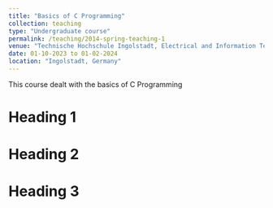 ```yaml
---
title: "Basics of C Programming"
collection: teaching
type: "Undergraduate course"
permalink: /teaching/2014-spring-teaching-1
venue: "Technische Hochschule Ingolstadt, Electrical and Information Technology"
date: 01-10-2023 to 01-02-2024
location: "Ingolstadt, Germany"
---
```


This course dealt with the basics of C Programming

Heading 1
======

Heading 2
======

Heading 3
======